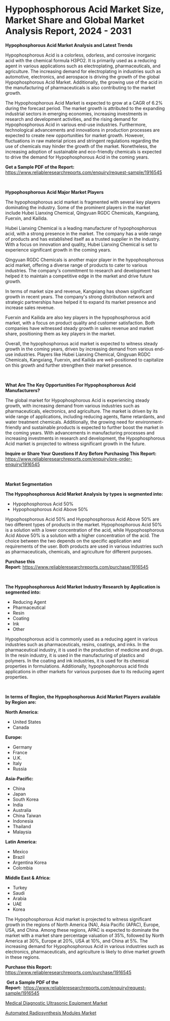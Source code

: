 <p><h1>Hypophosphorous Acid Market Size, Market Share and Global Market Analysis Report, 2024 - 2031</h1></p><p><strong>Hypophosphorous Acid Market Analysis and Latest Trends</strong></p>
<p><p>Hypophosphorous Acid is a colorless, odorless, and corrosive inorganic acid with the chemical formula H3PO2. It is primarily used as a reducing agent in various applications such as electroplating, pharmaceuticals, and agriculture. The increasing demand for electroplating in industries such as automotive, electronics, and aerospace is driving the growth of the global Hypophosphorous Acid Market. Additionally, the growing use of the acid in the manufacturing of pharmaceuticals is also contributing to the market growth.</p><p>The Hypophosphorous Acid Market is expected to grow at a CAGR of 6.2% during the forecast period. The market growth is attributed to the expanding industrial sectors in emerging economies, increasing investments in research and development activities, and the rising demand for Hypophosphorous Acid in various end-use industries. Furthermore, technological advancements and innovations in production processes are expected to create new opportunities for market growth. However, fluctuations in raw material prices and stringent regulations regarding the use of chemicals may hinder the growth of the market. Nonetheless, the increasing adoption of sustainable and eco-friendly chemicals is expected to drive the demand for Hypophosphorous Acid in the coming years.</p></p>
<p><strong>Get a Sample PDF of the Report:&nbsp;</strong> <a href="https://www.reliableresearchreports.com/enquiry/request-sample/1916545">https://www.reliableresearchreports.com/enquiry/request-sample/1916545</a></p>
<p>&nbsp;</p>
<p><strong>Hypophosphorous Acid Major Market Players</strong></p>
<p><p>The hypophosphorous acid market is fragmented with several key players dominating the industry. Some of the prominent players in the market include Hubei Lianxing Chemical, Qingyuan RGDC Chemicals, Kangxiang, Fuerxin, and Kailida.</p><p>Hubei Lianxing Chemical is a leading manufacturer of hypophosphorous acid, with a strong presence in the market. The company has a wide range of products and has established itself as a trusted supplier in the industry. With a focus on innovation and quality, Hubei Lianxing Chemical is set to experience significant growth in the coming years.</p><p>Qingyuan RGDC Chemicals is another major player in the hypophosphorous acid market, offering a diverse range of products to cater to various industries. The company's commitment to research and development has helped it to maintain a competitive edge in the market and drive future growth.</p><p>In terms of market size and revenue, Kangxiang has shown significant growth in recent years. The company's strong distribution network and strategic partnerships have helped it to expand its market presence and increase sales revenue.</p><p>Fuerxin and Kailida are also key players in the hypophosphorous acid market, with a focus on product quality and customer satisfaction. Both companies have witnessed steady growth in sales revenue and market share, positioning them as key players in the market.</p><p>Overall, the hypophosphorous acid market is expected to witness steady growth in the coming years, driven by increasing demand from various end-use industries. Players like Hubei Lianxing Chemical, Qingyuan RGDC Chemicals, Kangxiang, Fuerxin, and Kailida are well-positioned to capitalize on this growth and further strengthen their market presence.</p></p>
<p>&nbsp;</p>
<p><strong>What Are The Key Opportunities For Hypophosphorous Acid Manufacturers?</strong></p>
<p><p>The global market for Hypophosphorous Acid is experiencing steady growth, with increasing demand from various industries such as pharmaceuticals, electronics, and agriculture. The market is driven by its wide range of applications, including reducing agents, flame retardants, and water treatment chemicals. Additionally, the growing need for environment-friendly and sustainable products is expected to further boost the market in the coming years. With advancements in manufacturing processes and increasing investments in research and development, the Hypophosphorous Acid market is projected to witness significant growth in the future.</p></p>
<p><strong>Inquire or Share Your Questions If Any Before Purchasing This Report:</strong> <a href="https://www.reliableresearchreports.com/enquiry/pre-order-enquiry/1916545">https://www.reliableresearchreports.com/enquiry/pre-order-enquiry/1916545</a></p>
<p>&nbsp;</p>
<p><strong>Market Segmentation</strong></p>
<p><strong>The Hypophosphorous Acid Market Analysis by types is segmented into:</strong></p>
<p><ul><li>Hypophosphorous Acid 50%</li><li>Hypophosphorous Acid Above 50%</li></ul></p>
<p><p>Hypophosphorous Acid 50% and Hypophosphorous Acid Above 50% are two different types of products in the market. Hypophosphorous Acid 50% is a solution with a lower concentration of the acid, while Hypophosphorous Acid Above 50% is a solution with a higher concentration of the acid. The choice between the two depends on the specific application and requirements of the user. Both products are used in various industries such as pharmaceuticals, chemicals, and agriculture for different purposes.</p></p>
<p><strong>Purchase this Report:&nbsp;</strong><a href="https://www.reliableresearchreports.com/purchase/1916545">https://www.reliableresearchreports.com/purchase/1916545</a></p>
<p>&nbsp;</p>
<p><strong>The Hypophosphorous Acid Market Industry Research by Application is segmented into:</strong></p>
<p><ul><li>Reducing Agent</li><li>Pharmaceutical</li><li>Resin</li><li>Coating</li><li>Ink</li><li>Other</li></ul></p>
<p><p>Hypophosphorous acid is commonly used as a reducing agent in various industries such as pharmaceuticals, resins, coatings, and inks. In the pharmaceutical industry, it is used in the production of medicine and drugs. In the resin industry, it is used in the manufacturing of plastics and polymers. In the coating and ink industries, it is used for its chemical properties in formulations. Additionally, hypophosphorous acid finds applications in other markets for various purposes due to its reducing agent properties.</p></p>
<p>&nbsp;</p>
<p><strong>In terms of Region, the Hypophosphorous Acid Market Players available by Region are:</strong></p>
<p>
    <p> <strong> North America: </strong>
        <ul>
            <li>United States</li>
            <li>Canada</li>
        </ul>
        </p> 
    <p> <strong> Europe: </strong>
        <ul>
            <li>Germany</li>
            <li>France</li>
            <li>U.K.</li>
            <li>Italy</li>
            <li>Russia</li>
        </ul>
        </p> 
    <p> <strong> Asia-Pacific: </strong>
        <ul>
            <li>China</li>
            <li>Japan</li>
            <li>South Korea</li>
            <li>India</li>
            <li>Australia</li>
            <li>China Taiwan</li>
            <li>Indonesia</li>
            <li>Thailand</li>
            <li>Malaysia</li>
        </ul>
        </p> 
    <p> <strong> Latin America: </strong>
        <ul>
            <li>Mexico</li>
            <li>Brazil</li>
            <li>Argentina Korea</li>
            <li>Colombia</li>
        </ul>
        </p> 
    <p> <strong> Middle East & Africa: </strong>
        <ul>
            <li>Turkey</li>
            <li>Saudi</li>
            <li>Arabia</li>
            <li>UAE</li>
            <li>Korea</li>
        </ul>
    </p>
    </p>
<p><p>The Hypophosphorous Acid market is projected to witness significant growth in the regions of North America (NA), Asia Pacific (APAC), Europe, USA, and China. Among these regions, APAC is expected to dominate the market with a market share percentage valuation of 35%, followed by North America at 30%, Europe at 20%, USA at 10%, and China at 5%. The increasing demand for Hypophosphorous Acid in various industries such as electronics, pharmaceuticals, and agriculture is likely to drive market growth in these regions.</p></p>
<p><strong>Purchase this Report: </strong><a href="https://www.reliableresearchreports.com/purchase/1916545">https://www.reliableresearchreports.com/purchase/1916545</a></p>
<p>&nbsp;<strong>Get a Sample PDF of the Report:&nbsp;&nbsp;</strong><a href="https://www.reliableresearchreports.com/enquiry/request-sample/1916545">https://www.reliableresearchreports.com/enquiry/request-sample/1916545</a></p>
<p><strong></strong></p>
<p><p><a href="https://pretty-mail-caf.notion.site/Medical-Diagnostic-Ultrasonic-Equipment-Market-Research-Report-Reveals-The-Latest-Trends-And-Opportu-2886d44c6348496b8ea9d5657d910423">Medical Diagnostic Ultrasonic Equipment Market</a></p><p><a href="https://flame-sidecar-702.notion.site/Global-Automated-Radiosynthesis-Modules-Market-by-Types-Applications-and-Major-Players-with-Regio-817fb4a1898d49a18fde7be1ffe838e9">Automated Radiosynthesis Modules Market</a></p></p>